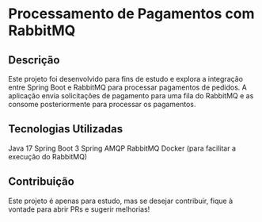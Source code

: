 # Processamento de Pagamentos com RabbitMQ

## Descrição

Este projeto foi desenvolvido para fins de estudo e explora a integração entre Spring Boot e RabbitMQ para processar pagamentos de pedidos. A aplicação envia solicitações de pagamento para uma fila do RabbitMQ e as consome posteriormente para processar os pagamentos.


## Tecnologias Utilizadas

Java 17
Spring Boot 3
Spring AMQP
RabbitMQ
Docker (para facilitar a execução do RabbitMQ)


## Contribuição

Este projeto é apenas para estudo, mas se desejar contribuir, fique à vontade para abrir PRs e sugerir melhorias!
